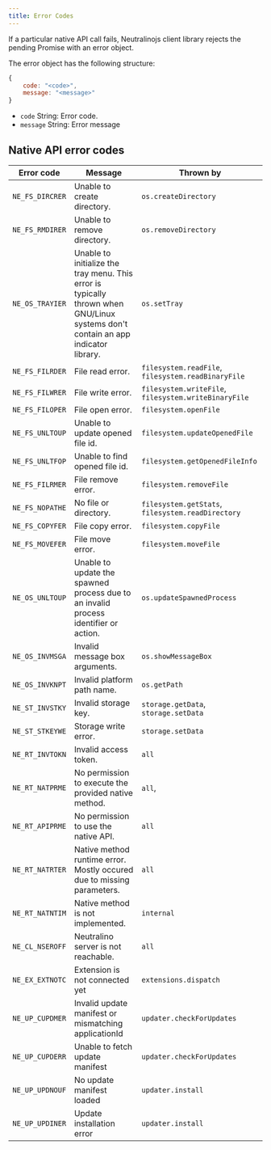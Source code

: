 ```yaml
---
title: Error Codes
---
```


If a particular native API call fails, Neutralinojs client library rejects the pending Promise with an error object.

The error object has the following structure:

```js
{
    code: "<code>",
    message: "<message>"
}
```

- `code` String: Error code.
- `message` String: Error message

## Native API error codes

| Error code                    | Message                                             | Thrown by
| --------------------------- | ------------------------------------------------------- | --------
| `NE_FS_DIRCRER`| Unable to create directory.        | `os.createDirectory`
| `NE_FS_RMDIRER`| Unable to remove directory.        | `os.removeDirectory`
| `NE_OS_TRAYIER`| Unable to initialize the tray menu. This error is typically thrown when GNU/Linux systems don't contain an app indicator library.        | `os.setTray`
| `NE_FS_FILRDER`| File read error.        | `filesystem.readFile`, `filesystem.readBinaryFile`
| `NE_FS_FILWRER`| File write error.        | `filesystem.writeFile`, `filesystem.writeBinaryFile`
| `NE_FS_FILOPER`| File open error.        | `filesystem.openFile`
| `NE_FS_UNLTOUP`| Unable to update opened file id.        | `filesystem.updateOpenedFile`
| `NE_FS_UNLTFOP`| Unable to find opened file id.        | `filesystem.getOpenedFileInfo`
| `NE_FS_FILRMER`| File remove error.        | `filesystem.removeFile`
| `NE_FS_NOPATHE`| No file or directory.        | `filesystem.getStats`, `filesystem.readDirectory`
| `NE_FS_COPYFER`| File copy error.        | `filesystem.copyFile`
| `NE_FS_MOVEFER`| File move error.        | `filesystem.moveFile`
| `NE_OS_UNLTOUP`| Unable to update the spawned process due to an invalid process identifier or action. | `os.updateSpawnedProcess`
| `NE_OS_INVMSGA`| Invalid message box arguments.        | `os.showMessageBox`
| `NE_OS_INVKNPT`| Invalid platform path name.        | `os.getPath`
| `NE_ST_INVSTKY`| Invalid storage key.        | `storage.getData`, `storage.setData`
| `NE_ST_STKEYWE`| Storage write error.        | `storage.setData`
| `NE_RT_INVTOKN`| Invalid access token.        | `all`
| `NE_RT_NATPRME`| No permission to execute the provided native method.        | `all`,
| `NE_RT_APIPRME`| No permission to use the native API.        | `all`
| `NE_RT_NATRTER`| Native method runtime error. Mostly occured due to missing parameters.    | `all`
| `NE_RT_NATNTIM`| Native method is not implemented.        | `internal`
| `NE_CL_NSEROFF`| Neutralino server is not reachable. | `all`
| `NE_EX_EXTNOTC`| Extension is not connected yet | `extensions.dispatch`
| `NE_UP_CUPDMER`| Invalid update manifest or mismatching applicationId | `updater.checkForUpdates`
| `NE_UP_CUPDERR`| Unable to fetch update manifest | `updater.checkForUpdates`
| `NE_UP_UPDNOUF`| No update manifest loaded | `updater.install`
| `NE_UP_UPDINER`| Update installation error | `updater.install`
